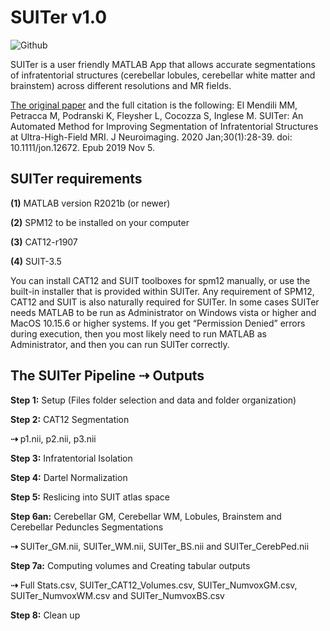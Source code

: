 # SUITer v1.0


![Github](https://user-images.githubusercontent.com/83271085/208665774-af0b2fdd-1416-4749-ace7-b5cad77cec65.png)



SUITer is a user friendly MATLAB App that allows accurate segmentations of infratentorial structures (cerebellar lobules, cerebellar white matter and brainstem) across different resolutions and MR fields.


[The original paper](https://onlinelibrary.wiley.com/doi/10.1111/jon.12672) and the full citation is the following:
El Mendili MM, Petracca M, Podranski K, Fleysher L, Cocozza S, Inglese M. SUITer: An Automated Method for Improving Segmentation of Infratentorial Structures at Ultra-High-Field MRI. J Neuroimaging. 2020 Jan;30(1):28-39. doi: 10.1111/jon.12672. Epub 2019 Nov 5.


## SUITer requirements

**(1)**	MATLAB version R2021b (or newer) 

**(2)**	SPM12 to be installed on your computer

**(3)**	CAT12-r1907

**(4)**	SUIT-3.5

You can install CAT12 and SUIT toolboxes for spm12 manually, or use the built-in installer that is provided within SUITer.
Any requirement of SPM12, CAT12 and SUIT is also naturally required for SUITer.
In some cases SUITer needs MATLAB to be run as Administrator on Windows vista or higher and MacOS 10.15.6 or higher systems. If you get “Permission Denied” errors during execution, then you most likely need to run MATLAB as Administrator, and then you can run SUITer correctly.


## The SUITer Pipeline ⇢ Outputs
**Step 1:** Setup (Files folder selection and data and folder organization) 

**Step 2:** CAT12 Segmentation

**⇢** p1.nii, p2.nii, p3.nii

**Step 3:** Infratentorial Isolation

**Step 4:** Dartel Normalization

**Step 5:** Reslicing into SUIT atlas space 

**Step 6an:** Cerebellar GM, Cerebellar WM, Lobules, Brainstem and Cerebellar Peduncles Segmentations

**⇢** SUITer_GM.nii, SUITer_WM.nii, SUITer_BS.nii and SUITer_CerebPed.nii

**Step 7a:** Computing volumes and Creating tabular outputs

**⇢** Full Stats.csv,	SUITer_CAT12_Volumes.csv, SUITer_NumvoxGM.csv, SUITer_NumvoxWM.csv and SUITer_NumvoxBS.csv 

**Step 8:** Clean up
